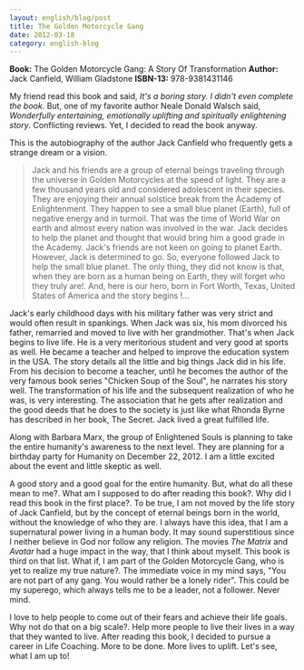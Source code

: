 ```yaml
---
layout: english/blog/post
title: The Golden Motorcycle Gang
date: 2012-03-18
category: english-blog
---
```


**Book:** The Golden Motorcycle Gang: A Story Of Transformation
**Author:** Jack Canfield, William Gladstone
**ISBN-13:** 978-9381431146

My friend read this book and said, *It's a boring story. I didn't even complete the book*. But, one of my favorite author Neale Donald Walsch said, *Wonderfully entertaining, emotionally uplifting and spiritually enlightening story*. Conflicting reviews. Yet, I decided to read the book anyway.

This is the autobiography of the author Jack Canfield who frequently gets a strange dream or a vision.

> Jack and his friends are a group of eternal beings traveling through the universe in Golden Motorcycles at the speed of light. They are a few thousand years old and considered adolescent in their species. They are enjoying their annual solstice break from the Academy of Enlightenment. They happen to see a small blue planet (Earth), full of negative energy and in turmoil. That was the time of World War on earth and almost every nation was involved in the war. Jack decides to help the planet and thought that would bring him a good grade in the Academy. Jack's friends are not keen on going to planet Earth. However, Jack is determined to go. So, everyone followed Jack to help the small blue planet. The only thing, they did not know is that, when they are born as a human being on Earth, they will forget who they truly are!. And, here is our hero, born in Fort Worth, Texas, United States of America and the story begins !...

Jack's early childhood days with his military father was very strict and would often result in spankings. When Jack was six, his mom divorced his father, remarried and moved to live with her grandmother. That's when Jack begins to live life. He is a very meritorious student and very good at sports as well. He became a teacher and helped to improve the education system in the USA. The story details all the little and big things Jack did in his life. From his decision to become a teacher, until he becomes the author of the very famous book series "Chicken Soup of the Soul", he narrates his story well. The transformation of his life and the subsequent realization of who he was, is very interesting. The association that he gets after realization and the good deeds that he does to the society is just like what Rhonda Byrne has described in her book, The Secret. Jack lived a great fulfilled life.

Along with Barbara Marx, the group of Enlightened Souls is planning to take the entire humanity's awareness to the next level. They are planning for a birthday party for Humanity on December 22, 2012. I am a little excited about the event and little skeptic as well.

A good story and a good goal for the entire humanity. But, what do all these mean to me?. What am I supposed to do after reading this book?. Why did I read this book in the first place?. To be true, I am not moved by the life story of Jack Canfield, but by the concept of eternal beings born in the world, without the knowledge of who they are. I always have this idea, that I am a supernatural power living in a human body. It may sound superstitious since I neither believe in God nor follow any religion. The movies *The Matrix* and *Avatar* had a huge impact in the way, that I think about myself. This book is third on that list. What if, I am part of the Golden Motorcycle Gang, who is yet to realize my true nature?. The immediate voice in my mind says, "You are not part of any gang. You would rather be a lonely rider". This could be my superego, which always tells me to be a leader, not a follower. Never mind.

I love to help people to come out of their fears and achieve their life goals. Why not do that on a big scale?. Help more people to live their lives in a way that they wanted to live. After reading this book, I decided to pursue a career in Life Coaching. More to be done. More lives to uplift. Let's see, what I am up to!
